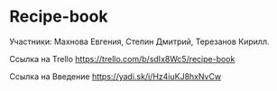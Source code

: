 # Recipe-book
Участники: Махнова Евгения,
           Степин Дмитрий,
           Терезанов Кирилл.
           
Ссылка на Trello https://trello.com/b/sdIx8Wc5/recipe-book



Ссылка на Введение https://yadi.sk/i/Hz4iuKJ8hxNvCw
